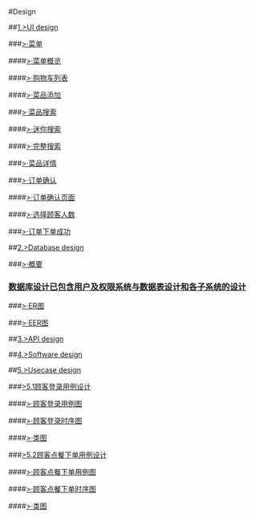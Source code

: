 #Design

##[1.>UI design]()

###[>·菜单]()

####[>·菜单概览]()

####[>·购物车列表]()

####[>·菜品添加]()

###[>·菜品搜索]()

####[>·迷你搜索]()

####[>·完整搜索]()

###[>·菜品详情]()

###[>·订单确认]()

####[>·订单确认页面]()

####[>·选择顾客人数]()

###[>·订单下单成功]()

##[2.>Database design]()

###[>·概要]()

### [数据库设计已包含用户及权限系统与数据表设计和各子系统的设计]()

###[>·ER图]()

###[>·EER图]()

##[3.>API design]()

##[4.>Software design]()

##[5.>Usecase design]()

###[>5.1顾客登录用例设计]()

####[>·顾客登录用例图]()

####[>·顾客登录时序图]()

####[>·类图]()

###[>5.2顾客点餐下单用例设计]()

####[>·顾客点餐下单用例图]()

####[>·顾客点餐下单时序图]()

####[>·类图]()
